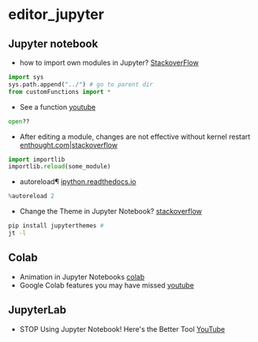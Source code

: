 # editor_jupyter
## Jupyter notebook
- how to import own modules in Jupyter? [StackoverFlow](https://stackoverflow.com/questions/34976803/sys-path-different-in-jupyter-and-python-how-to-import-own-modules-in-jupyter)
```python
import sys
sys.path.append("../") # go to parent dir
from customFunctions import *
```
- See a function [youtube](https://www.youtube.com/watch?v=p1mSVgmSOAQ)
```python
open??
```
- After editing a module, changes are not effective without kernel restart [enthought.com](https://support.enthought.com/hc/en-us/articles/204469240-Jupyter-IPython-After-editing-a-module-changes-are-not-effective-without-kernel-restart)|[stackoverflow](https://stackoverflow.com/questions/1254370/reimport-a-module-in-python-while-interactive)
```python
import importlib
importlib.reload(some_module)
```
- autoreload¶ [ipython.readthedocs.io](https://ipython.readthedocs.io/en/stable/config/extensions/autoreload.html)
```python
%autoreload 2
```
- Change the Theme in Jupyter Notebook? [stackoverflow](https://stackoverflow.com/questions/46510192/change-the-theme-in-jupyter-notebook)
```bash
pip install jupyterthemes #
jt -l
```
## Colab
- Animation in Jupyter Notebooks [colab](https://colab.research.google.com/github/jckantor/CBE30338/blob/master/docs/A.03-Animation-in-Jupyter-Notebooks.ipynb#scrollTo=8wXH1S_h2qkq)
- Google Colab features you may have missed [youtube](https://youtu.be/rNgswRZ2C1Y)
## JupyterLab
- STOP Using Jupyter Notebook! Here's the Better Tool [YouTube](https://youtu.be/zai2pLUD9FA)
